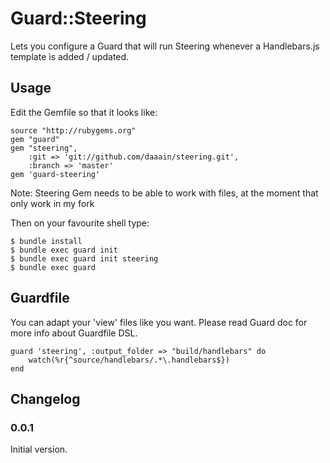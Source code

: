 # Guard::Steering

Lets you configure a Guard that will run Steering whenever a Handlebars.js template is added / updated.

## Usage

Edit the Gemfile so that it looks like:

    source "http://rubygems.org"
    gem "guard"
    gem "steering",
        :git => 'git://github.com/daaain/steering.git', 
        :branch => 'master'
    gem 'guard-steering'

Note: Steering Gem needs to be able to work with files, at the moment that only work in my fork

Then on your favourite shell type:

    $ bundle install
    $ bundle exec guard init
    $ bundle exec guard init steering
    $ bundle exec guard

## Guardfile

You can adapt your 'view' files like you want. Please read Guard doc for more info about Guardfile DSL.

	guard 'steering', :output_folder => "build/handlebars" do
	 	watch(%r{^source/handlebars/.*\.handlebars$})
	end

## Changelog

### 0.0.1

Initial version.